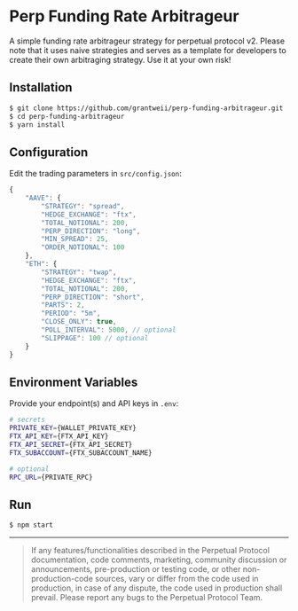 # Perp Funding Rate Arbitrageur

A simple funding rate arbitrageur strategy for perpetual protocol v2. Please note that it uses naive strategies and serves as a template for developers to create their own arbitraging strategy. Use it at your own risk!

## Installation

```bash
$ git clone https://github.com/grantweii/perp-funding-arbitrageur.git
$ cd perp-funding-arbitrageur
$ yarn install
```

## Configuration

Edit the trading parameters in `src/config.json`:

```javascript
{
    "AAVE": {
        "STRATEGY": "spread",
        "HEDGE_EXCHANGE": "ftx",
        "TOTAL_NOTIONAL": 200,
        "PERP_DIRECTION": "long",
        "MIN_SPREAD": 25,
        "ORDER_NOTIONAL": 100
    },
    "ETH": {
        "STRATEGY": "twap",
        "HEDGE_EXCHANGE": "ftx",
        "TOTAL_NOTIONAL": 200,
        "PERP_DIRECTION": "short",
        "PARTS": 2,
        "PERIOD": "5m",
        "CLOSE_ONLY": true,
        "POLL_INTERVAL": 5000, // optional
        "SLIPPAGE": 100 // optional
    }
}
```

## Environment Variables

Provide your endpoint(s) and API keys in `.env`:

```bash
# secrets
PRIVATE_KEY={WALLET_PRIVATE_KEY}
FTX_API_KEY={FTX_API_KEY}
FTX_API_SECRET={FTX_API_SECRET}
FTX_SUBACCOUNT={FTX_SUBACCOUNT_NAME}

# optional
RPC_URL={PRIVATE_RPC}
```

## Run

```bash
$ npm start
```

---

> If any features/functionalities described in the Perpetual Protocol documentation, code comments, marketing, community discussion or announcements, pre-production or testing code, or other non-production-code sources, vary or differ from the code used in production, in case of any dispute, the code used in production shall prevail. Please report any bugs to the Perpetual Protocol Team.